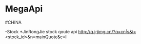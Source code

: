 # MegaApi

#CHINA

-Stock
*JinRongJie stock qoute api 
http://q.jrjimg.cn/?q=cn|s&i=<stock_id>&n=mainQuote&c=l
